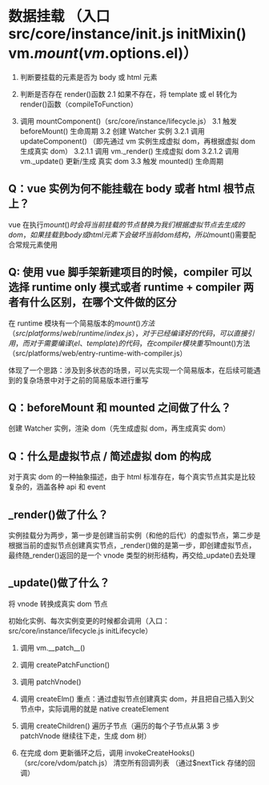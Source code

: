 # 数据挂载 （入口 src/core/instance/init.js initMixin() vm.$mount(vm.$options.el)）

1. 判断要挂载的元素是否为 body 或 html 元素
2. 判断是否存在 render()函数
   2.1 如果不存在，将 template 或 el 转化为 render()函数（compileToFunction）

3. 调用 mountComponent()（src/core/instance/lifecycle.js）
   3.1 触发 beforeMount() 生命周期
   3.2 创建 Watcher 实例
      3.2.1 调用 updateComponent() （即先通过 vm 实例生成虚拟 dom，再根据虚拟 dom 生成真实 dom）
         3.2.1.1 调用 vm.\_render() 生成虚拟 dom
         3.2.1.2 调用 vm.\_update() 更新/生成 真实 dom
   3.3 触发 mounted() 生命周期

## Q：vue 实例为何不能挂载在 body 或者 html 根节点上？

vue 在执行$mount()时会将当前挂载的节点替换为我们根据虚拟节点去生成的dom，如果挂载到body或html元素下会破坏当前dom结构，所以$mount()需要配合常规元素使用

## Q: 使用 vue 脚手架新建项目的时候，compiler 可以选择 runtime only 模式或者 runtime + compiler 两者有什么区别，在哪个文件做的区分

在 runtime 模块有一个简易版本的$mount()方法（src/platforms/web/runtime/index.js），对于已经编译好的代码，可以直接引用，而对于需要编译(el、template)的代码，在compiler模块重写$mount()方法（src/platforms/web/entry-runtime-with-compiler.js）

体现了一个思路：涉及到多状态的场景，可以先实现一个简易版本，在后续可能遇到的复杂场景中对于之前的简易版本进行重写

## Q：beforeMount 和 mounted 之间做了什么？

创建 Watcher 实例，渲染 dom（先生成虚拟 dom，再生成真实 dom）

## Q：什么是虚拟节点 / 简述虚拟 dom 的构成

对于真实 dom 的一种抽象描述，由于 html 标准存在，每个真实节点其实是比较复杂的，涵盖各种 api 和 event

## \_render()做了什么？

实例挂载分为两步，第一步是创建当前实例（和他的后代）的虚拟节点，第二步是根据当前的虚拟节点创建真实节点，\_render()做的是第一步，即创建虚拟节点，最终随\_render()返回的是一个 vnode 类型的树形结构，再交给\_update()去处理

## \_update()做了什么？

将 vnode 转换成真实 dom 节点

初始化实例、每次实例变更的时候都会调用（入口：src/core/instance/lifecycle.js initLifecycle）

1. 调用 vm.\_\_patch\_\_()
2. 调用 createPatchFunction()
3. 调用 patchVnode()
4. 调用 createElm() 重点：通过虚拟节点创建真实 dom，并且把自己插入到父节点中，实际调用的就是 native createElement
5. 调用 createChildren() 遍历子节点（遍历的每个子节点从第 3 步 patchVnode 继续往下走，生成 dom 树）

6. 在完成 dom 更新循环之后，调用 invokeCreateHooks()（src/core/vdom/patch.js） 清空所有回调列表 （通过$nextTick 存储的回调）